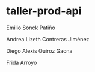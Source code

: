 # taller-prod-api
Emilio Sonck Patiño

Andrea Lizeth Contreras Jiménez

Diego Alexis Quiroz Gaona

Frida Arroyo

